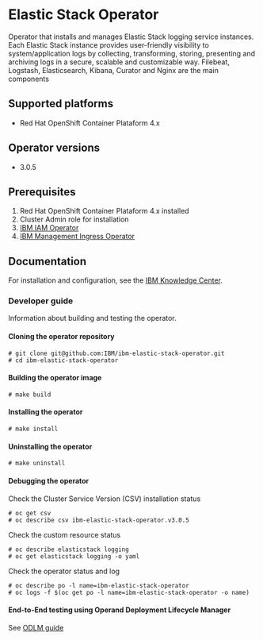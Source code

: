 
# Elastic Stack Operator

Operator that installs and manages Elastic Stack logging service instances. 
Each Elastic Stack instance provides user-friendly visibility to system/application
logs by collecting, transforming, storing, presenting and archiving logs in a
secure, scalable and customizable way. Filebeat, Logstash, Elasticsearch, Kibana,
Curator and Nginx are the main components

## Supported platforms

- Red Hat OpenShift Container Plataform 4.x

## Operator versions

- 3.0.5

## Prerequisites

1. Red Hat OpenShift Container Plataform 4.x installed
1. Cluster Admin role for installation
1. [IBM IAM Operator](https://github.com/IBM/ibm-iam-operator)
1. [IBM Management Ingress Operator](https://github.com/IBM/ibm-management-ingress-operator)

## Documentation

For installation and configuration, see the [IBM Knowledge Center](http://ibm.biz/cpcsdocs).

### Developer guide

Information about building and testing the operator.

#### Cloning the operator repository
```
# git clone git@github.com:IBM/ibm-elastic-stack-operator.git
# cd ibm-elastic-stack-operator
```

#### Building the operator image
```
# make build
```

#### Installing the operator 
```
# make install
```

#### Uninstalling the operator
```
# make uninstall
```

#### Debugging the operator

Check the Cluster Service Version (CSV) installation status
```
# oc get csv
# oc describe csv ibm-elastic-stack-operator.v3.0.5
```

Check the custom resource status
```
# oc describe elasticstack logging
# oc get elasticstack logging -o yaml
```

Check the operator status and log
```
# oc describe po -l name=ibm-elastic-stack-operator
# oc logs -f $(oc get po -l name=ibm-elastic-stack-operator -o name)
```

#### End-to-End testing using Operand Deployment Lifecycle Manager

See [ODLM guide](https://github.com/IBM/operand-deployment-lifecycle-manager/blob/master/docs/install/common-service-integration.md#end-to-end-test)
